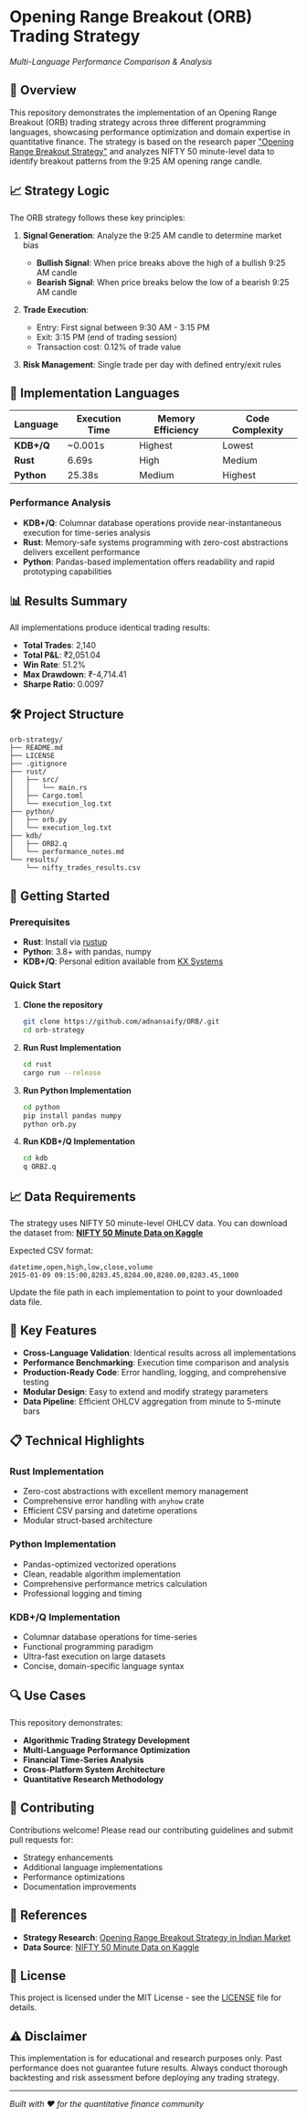 # Opening Range Breakout (ORB) Trading Strategy
*Multi-Language Performance Comparison & Analysis*

## 🎯 Overview

This repository demonstrates the implementation of an Opening Range Breakout (ORB) trading strategy across three different programming languages, showcasing performance optimization and domain expertise in quantitative finance. The strategy is based on the research paper ["Opening Range Breakout Strategy"](https://papers.ssrn.com/sol3/papers.cfm?abstract_id=4729284) and analyzes NIFTY 50 minute-level data to identify breakout patterns from the 9:25 AM opening range candle.

## 📈 Strategy Logic

The ORB strategy follows these key principles:

1. **Signal Generation**: Analyze the 9:25 AM candle to determine market bias
   - **Bullish Signal**: When price breaks above the high of a bullish 9:25 AM candle
   - **Bearish Signal**: When price breaks below the low of a bearish 9:25 AM candle

2. **Trade Execution**: 
   - Entry: First signal between 9:30 AM - 3:15 PM
   - Exit: 3:15 PM (end of trading session)
   - Transaction cost: 0.12% of trade value

3. **Risk Management**: Single trade per day with defined entry/exit rules

## 🚀 Implementation Languages

| Language | Execution Time | Memory Efficiency | Code Complexity |
|----------|---------------|-------------------|-----------------|
| **KDB+/Q** | ~0.001s | Highest | Lowest |
| **Rust** | 6.69s | High | Medium |
| **Python** | 25.38s | Medium | Highest |

### Performance Analysis

- **KDB+/Q**: Columnar database operations provide near-instantaneous execution for time-series analysis
- **Rust**: Memory-safe systems programming with zero-cost abstractions delivers excellent performance
- **Python**: Pandas-based implementation offers readability and rapid prototyping capabilities

## 📊 Results Summary

All implementations produce identical trading results:
- **Total Trades**: 2,140
- **Total P&L**: ₹2,051.04
- **Win Rate**: 51.2%
- **Max Drawdown**: ₹-4,714.41
- **Sharpe Ratio**: 0.0097

## 🛠️ Project Structure

```
orb-strategy/
├── README.md
├── LICENSE
├── .gitignore
├── rust/
│   ├── src/
│   │   └── main.rs
│   ├── Cargo.toml
│   └── execution_log.txt
├── python/
│   ├── orb.py
│   └── execution_log.txt
├── kdb/
│   ├── ORB2.q
│   └── performance_notes.md
└── results/
    └── nifty_trades_results.csv
```

## 🔧 Getting Started

### Prerequisites
- **Rust**: Install via [rustup](https://rustup.rs/)
- **Python**: 3.8+ with pandas, numpy
- **KDB+/Q**: Personal edition available from [KX Systems](https://kx.com/)

### Quick Start

1. **Clone the repository**
   ```bash
   git clone https://github.com/adnansaify/ORB/.git
   cd orb-strategy
   ```

2. **Run Rust Implementation**
   ```bash
   cd rust
   cargo run --release
   ```

3. **Run Python Implementation**
   ```bash
   cd python
   pip install pandas numpy
   python orb.py
   ```

4. **Run KDB+/Q Implementation**
   ```bash
   cd kdb
   q ORB2.q
   ```

## 📈 Data Requirements

The strategy uses NIFTY 50 minute-level OHLCV data. You can download the dataset from:
**[NIFTY 50 Minute Data on Kaggle](https://www.kaggle.com/datasets/debashis74017/nifty-50-minute-data)**

Expected CSV format:
```csv
datetime,open,high,low,close,volume
2015-01-09 09:15:00,8283.45,8284.00,8280.00,8283.45,1000
```

Update the file path in each implementation to point to your downloaded data file.

## 🎯 Key Features

- **Cross-Language Validation**: Identical results across all implementations
- **Performance Benchmarking**: Execution time comparison and analysis  
- **Production-Ready Code**: Error handling, logging, and comprehensive testing
- **Modular Design**: Easy to extend and modify strategy parameters
- **Data Pipeline**: Efficient OHLCV aggregation from minute to 5-minute bars

## 📋 Technical Highlights

### Rust Implementation
- Zero-cost abstractions with excellent memory management
- Comprehensive error handling with `anyhow` crate
- Efficient CSV parsing and datetime operations
- Modular struct-based architecture

### Python Implementation  
- Pandas-optimized vectorized operations
- Clean, readable algorithm implementation
- Comprehensive performance metrics calculation
- Professional logging and timing

### KDB+/Q Implementation
- Columnar database operations for time-series
- Functional programming paradigm
- Ultra-fast execution on large datasets
- Concise, domain-specific language syntax

## 🔍 Use Cases

This repository demonstrates:
- **Algorithmic Trading Strategy Development**
- **Multi-Language Performance Optimization**  
- **Financial Time-Series Analysis**
- **Cross-Platform System Architecture**
- **Quantitative Research Methodology**

## 📝 Contributing

Contributions welcome! Please read our contributing guidelines and submit pull requests for:
- Strategy enhancements
- Additional language implementations
- Performance optimizations
- Documentation improvements

## 📄 References

- **Strategy Research**: [Opening Range Breakout Strategy in Indian Market](https://papers.ssrn.com/sol3/papers.cfm?abstract_id=4729284)
- **Data Source**: [NIFTY 50 Minute Data on Kaggle](https://www.kaggle.com/datasets/debashis74017/nifty-50-minute-data)

## 📄 License

This project is licensed under the MIT License - see the [LICENSE](LICENSE) file for details.

## ⚠️ Disclaimer

This implementation is for educational and research purposes only. Past performance does not guarantee future results. Always conduct thorough backtesting and risk assessment before deploying any trading strategy.

---

*Built with ❤️ for the quantitative finance community*
